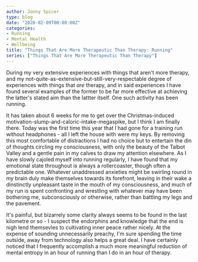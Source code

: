 ```yaml
---
author: Jonny Spicer
type: blog
date: "2020-02-09T00:00:00Z"
categories:
- Running
- Mental Health
- Wellbeing
title: "Things That Are More Therapeutic Than Therapy: Running"
series: ["Things That Are More Therapeutic Than Therapy"]
---
```

During my very extensive experiences with things that aren't more therapy, and my not-quite-as-extensive-but-still-very-respectable degree of experiences with things that *are*
therapy, and in said experiences I have found several examples of the former to be far more effective at achieving the latter's stated aim than the lattter itself. One such
activity has been running.

It has taken about 6 weeks for me to get over the Christmas-induced motivation-slump-and-caloric-intake-megaspike, but I think I am finally there. Today was the first time this
year that I had gone for a training run without headphones - all I left the house with were my keys. By removing this most comfortable of distractions I had no choice but to
entertain the din of thoughts circling my consciousness, with only the beauty of the Talbot Valley and a gentle pain in my calves to draw my attention elsewhere. As I have
slowly cajoled myself into running regularly, I have found that my emotional state throughout is always a rollercoaster, though often a predictable one. Whatever unaddressed
anxieties might be swirling round in my brain duly make themselves towards its forefront, leaving in their wake a dinstinctly unpleasant taste in the mouth of my consciousness,
and much of my run is spent confronting and wrestling with whatever may have been bothering me, subconsciously or otherwise, rather than battling my legs and the pavement.

It's painful, but bizarrely some clarity always seems to be found in the last kilometre or so - I suspect the endorphins and knowledge that the end is nigh lend themsevles to
cultivating inner peace rather nicely. At the expense of sounding unnecessarily preachy, I'm sure spending the time outside, away from technology also helps a great deal. I
have certainly noticed that I frequently accomplish a much more meaningful reduction of mental entropy in an hour of running than I do in an hour of therapy.
